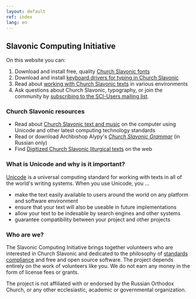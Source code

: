 ```yaml
---
layout: default
ref: index
lang: en
---
```

## Slavonic Computing Initiative

On this website you can:

1. Download and install free, quality <a href="cu_support/fonts.html" target="_blank">Church Slavonic fonts</a>
2. Download and install <a href="cu_support/keyboard.html" target="_blank">keyboard drivers for typing in Church Slavonic</a>
3. Read about <a href="cu_support/users.html" target="_blank">working with Church Slavonic texts</a> in various environments
4. Ask questions about Church Slavonic, typography, or join the community by <a href="http://ponomar.net/mailman/listinfo/sci-users_ponomar.net" target="_blank">subscribing to the SCI-Users mailing list</a>.

### Church Slavonic resources

* Read about <a href="cu_support/dox.html" Target="_blank">Church Slavonic text and music</a> on the computer using Unicode and other latest computing technology standards
* Read or download Archbishop Alypy's <a href="files/gama2/">*Church Slavonic Grammar*</a> (in Russian only)
* Find <a href="cgi-bin/maktabah.cgi" Target="_blank">Digitized Church Slavonic liturgical texts</a> on the web

### What is  Unicode and why is it important?

<a href="http://www.unicode.org/" target="_blank">Unicode</a> is a universal computing standard for working with texts in all of the world's writing systems. When you use Unicode, you ...

* make the text easily available to users around the world on any platform and software environment
* ensure that your text will also be useable in future implementations
* allow your text to be indexable by search engines and other systems
* guarantee compatibility between your project and other projects

### Who are we?
The Slavonic Computing Initiative brings together volunteers who are interested in Church Slavonic and dedicated to the 
philosophy of <a href="http://www.unicode.org/" target="_blank">standards compliance</a> and free and open source software. 
The project depends entirely on the work of volunteers like you. We do not earn any money in the form of license fees or 
grants. 

The project is not affiliated with or endorsed by the Russian Orthodox Church, or any other ecclesiastic, academic or 
governmental organization. 
